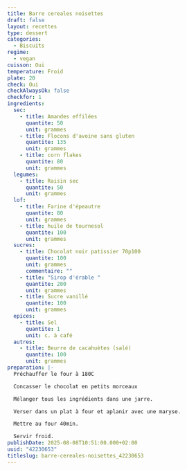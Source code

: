 ```yaml
---
title: Barre cereales noisettes
draft: false
layout: recettes
type: dessert
categories:
  - Biscuits
regime:
  - vegan
cuisson: Oui
temperature: Froid
plate: 20
check: Oui
checkAlwaysOk: false
checkfor: 1
ingredients:
  sec:
    - title: Amandes effilées
      quantite: 50
      unit: grammes
    - title: Flocons d'avoine sans gluten
      quantite: 135
      unit: grammes
    - title: corn flakes
      quantite: 80
      unit: grammes
  legumes:
    - title: Raisin sec
      quantite: 50
      unit: grammes
  lof:
    - title: Farine d'épeautre
      quantite: 80
      unit: grammes
    - title: huile de tournesol
      quantite: 100
      unit: grammes
  sucres:
    - title: Chocolat noir patissier 70p100
      quantite: 100
      unit: grammes
      commentaire: ""
    - title: "Sirop d'érable "
      quantite: 200
      unit: grammes
    - title: Sucre vanillé
      quantite: 100
      unit: grammes
  epices:
    - title: Sel
      quantite: 1
      unit: c. à café
  autres:
    - title: Beurre de cacahuètes (salé)
      quantite: 100
      unit: grammes
preparation: |-
  Préchauffer le four à 180C

  Concasser le chocolat en petits morceaux

  Mélanger tous les ingrédients dans une jarre.

  Verser dans un plat à four et aplanir avec une maryse.

  Mettre au four 40min.

  Servir froid.
publishDate: 2025-08-08T10:51:00.000+02:00
uuid: "42230653"
titleslug: barre-cereales-noisettes_42230653
---
```

